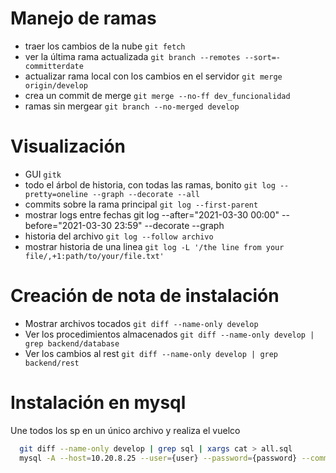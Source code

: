 # Manejo de ramas
* traer los cambios de la nube
  ``git fetch``
* ver la última rama actualizada
  ``git branch --remotes --sort=-committerdate``
* actualizar rama local con los cambios en el servidor
  ``git merge origin/develop``
* crea un commit de merge
 ``git merge --no-ff dev_funcionalidad``
* ramas sin mergear
  ``git branch --no-merged develop``

# Visualización
* GUI
  ``gitk``
* todo el árbol de historia, con todas las ramas, bonito
  ``git log --pretty=oneline --graph --decorate --all``
* commits sobre la rama principal
  ``git log --first-parent``
* mostrar logs entre fechas 
  git log --after="2021-03-30 00:00" --before="2021-03-30 23:59" --decorate --graph
* historia del archivo
  ``git log --follow archivo``
* mostrar historia de una linea 
  ``git log -L '/the line from your file/,+1:path/to/your/file.txt'``

# Creación de nota de instalación
* Mostrar archivos tocados
  ``git diff --name-only develop``
* Ver los procedimientos almacenados
  ``git diff --name-only develop | grep backend/database``
* Ver los cambios al rest
  ``git diff --name-only develop | grep backend/rest``

# Instalación en mysql
  Une todos los sp en un único archivo y realiza el vuelco
```bash
  git diff --name-only develop | grep sql | xargs cat > all.sql
  mysql -A --host=10.20.8.25 --user={user} --password={password} --comments {database} < all.sql
```
